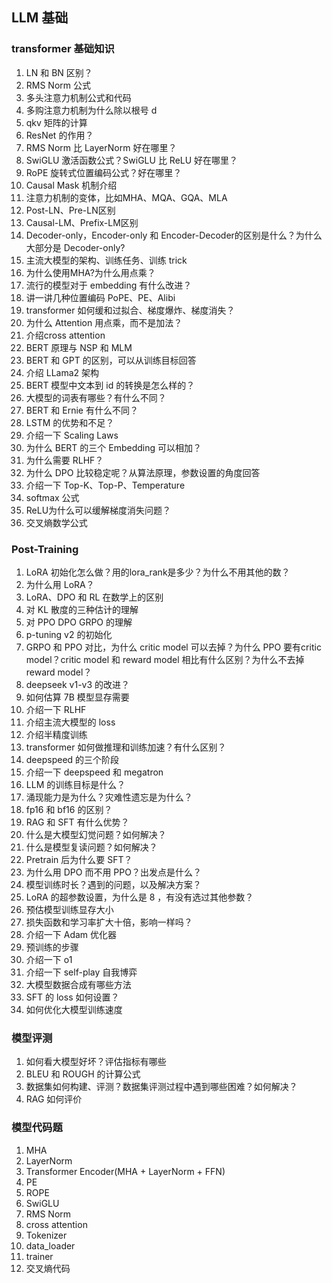 ## LLM 基础
### transformer 基础知识
1. LN 和 BN 区别？
2. RMS Norm 公式
3. 多头注意力机制公式和代码
4. 多购注意力机制为什么除以根号 d
5. qkv 矩阵的计算
6. ResNet 的作用？
7. RMS Norm 比 LayerNorm 好在哪里？
8. SwiGLU 激活函数公式？SwiGLU 比 ReLU 好在哪里？
9. RoPE 旋转式位置编码公式？好在哪里？
10. Causal Mask 机制介绍
11. 注意力机制的变体，比如MHA、MQA、GQA、MLA
12. Post-LN、Pre-LN区别
13. Causal-LM、Prefix-LM区别
14. Decoder-only，Encoder-only 和 Encoder-Decoder的区别是什么？为什么大部分是 Decoder-only?
15. 主流大模型的架构、训练任务、训练 trick
16. 为什么使用MHA?为什么用点乘？
17. 流行的模型对于 embedding 有什么改进？
18. 讲一讲几种位置编码 PoPE、PE、Alibi
19. transformer 如何缓和过拟合、梯度爆炸、梯度消失？
20. 为什么 Attention 用点乘，而不是加法？
21. 介绍cross attention
22. BERT 原理与 NSP 和  MLM
23. BERT 和 GPT 的区别，可以从训练目标回答
24. 介绍 LLama2 架构
25. BERT 模型中文本到 id 的转换是怎么样的？
26. 大模型的词表有哪些？有什么不同？
27. BERT 和 Ernie 有什么不同？
28. LSTM 的优势和不足？
29. 介绍一下 Scaling Laws
30. 为什么 BERT 的三个 Embedding 可以相加？
31. 为什么需要 RLHF？
32. 为什么 DPO 比较稳定呢？从算法原理，参数设置的角度回答
33. 介绍一下 Top-K、Top-P、Temperature
34. softmax 公式
35. ReLU为什么可以缓解梯度消失问题？
36. 交叉熵数学公式

### Post-Training
1. LoRA 初始化怎么做？用的lora_rank是多少？为什么不用其他的数？
2. 为什么用 LoRA？
3. LoRA、DPO 和 RL 在数学上的区别
4. 对 KL 散度的三种估计的理解
5. 对 PPO DPO GRPO 的理解
6. p-tuning v2 的初始化
7. GRPO 和 PPO 对比，为什么 critic model 可以去掉？为什么 PPO 要有critic model？critic model 和 reward model 相比有什么区别？为什么不去掉 reward model？
8. deepseek v1-v3 的改进？
9. 如何估算 7B 模型显存需要
10. 介绍一下 RLHF
11. 介绍主流大模型的 loss
12. 介绍半精度训练
13. transformer 如何做推理和训练加速？有什么区别？
14. deepspeed 的三个阶段
15. 介绍一下 deepspeed 和 megatron
16. LLM 的训练目标是什么？
17. 涌现能力是为什么？灾难性遗忘是为什么？
18. fp16 和 bf16 的区别？
19. RAG 和 SFT 有什么优势？
20. 什么是大模型幻觉问题？如何解决？
21. 什么是模型复读问题？如何解决？
22. Pretrain 后为什么要 SFT？
23. 为什么用 DPO 而不用 PPO？出发点是什么？
24. 模型训练时长？遇到的问题，以及解决方案？
25. LoRA 的超参数设置，为什么是 8 ，有没有选过其他参数？
26. 预估模型训练显存大小
27. 损失函数和学习率扩大十倍，影响一样吗？
28. 介绍一下 Adam 优化器
29. 预训练的步骤
30. 介绍一下 o1
31. 介绍一下 self-play 自我博弈
32. 大模型数据合成有哪些方法
33. SFT 的 loss 如何设置？
34. 如何优化大模型训练速度

### 模型评测
1. 如何看大模型好坏？评估指标有哪些
2. BLEU 和 ROUGH 的计算公式
3. 数据集如何构建、评测？数据集评测过程中遇到哪些困难？如何解决？
4. RAG 如何评价

### 模型代码题
1. MHA
2. LayerNorm
3. Transformer Encoder(MHA + LayerNorm + FFN)
4. PE
5. ROPE
6. SwiGLU
7. RMS Norm
8. cross attention
9. Tokenizer
10. data_loader
11. trainer
12. 交叉熵代码